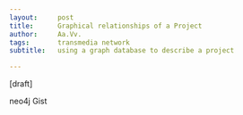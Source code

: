 ```yaml
---
layout:     post
title:      Graphical relationships of a Project
author:     Aa.Vv.
tags: 		transmedia network
subtitle:   using a graph database to describe a project

---
```



[draft]

neo4j Gist